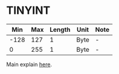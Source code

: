 # TINYINT

Min | Max | Length | Unit | Note
---|---|---|---|---|
-128 | 127 | 1 |  Byte | -
0 | 255 | 1 |  Byte | -

Main explain [here](./int.md).
